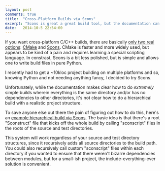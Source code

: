 ```yaml
---
layout: post
comments: true
title:  "Cross-Platform Builds via Scons"
excerpt: "Scons is great a great build tool, but the documentation can be a bit simplistic. Here's how to build a realistic project with it."
date:   2014-10-5 22:54:00
---
```


If you want cross-platform C/C++ builds, there are basically [only two real options](http://stackoverflow.com/a/18291580):
[CMake](http://www.cmake.org) and [Scons](http://www.scons.org). CMake is faster and more widely used, but appears to be kind of a pain and requires learning a special scripting language. In constrast, Scons is a bit less polished, but is simple and allows one to write build files in pure Python.

I recently had to get a ~10kloc project building on multiple platforms and so, knowing Python and not needing anything fancy, I decided to try Scons.

Unfortunately, while the documentation makes clear how to do *extremely* simple builds wherein everything is the same directory and/or has no dependencies to other directories, it's not clear how to do a hierarchical build with a realistic project structure.

To save anyone else out there the pain of figuring out how to do this, here's an [example hierarchical build via Scons](https://github.com/dblalock/scons-example). The basic idea is that there's a root "Sconstruct" file that kicks off the whole build by calling "sconscript" files in the roots of the source and test directories.

This system will work regardless of your source and test directory structures, since it recursively adds all source directories to the build path. You could also recursively call custom "sconscript" files within each directory if you wanted to ensure that there weren't bizarre dependencies between modules, but for a small-ish project, the include-everything-ever solution is convenient.
